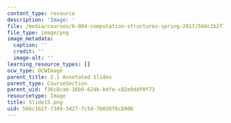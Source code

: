 ```yaml
---
content_type: resource
description: 'Image: '
file: /media/courses/6-004-computation-structures-spring-2017/566c1b2f734934277c5d7b038f6cb906_Slide15.png
file_type: image/png
image_metadata:
  caption: ''
  credit: ''
  image-alt: ''
learning_resource_types: []
ocw_type: OCWImage
parent_title: 2.1 Annotated Slides
parent_type: CourseSection
parent_uid: f36c8cab-16b9-624b-b4fe-c82e9ddf0f73
resourcetype: Image
title: Slide15.png
uid: 566c1b2f-7349-3427-7c5d-7b038f6cb906
---
```

